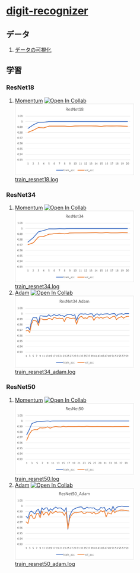 # [digit-recognizer](https://www.kaggle.com/c/digit-recognizer)
## データ
1. [データの可視化](visualize.ipynb)
## 学習
### ResNet18
1. [Momentum](resnet18/train_resnet18.ipynb) [![Open In Collab](https://colab.research.google.com/assets/colab-badge.svg)](https://colab.research.google.com/github/yukiharada1228/digit_recognizer/blob/main/resnet18/train_resnet18.ipynb)<br>
<img src="resnet18/resnet18_learning_curve.png" width="320"/><br>
[train_resnet18.log](resnet18/train_resnet18.log)
### ResNet34
1. [Momentum](resnet34/train_resnet34.ipynb) [![Open In Collab](https://colab.research.google.com/assets/colab-badge.svg)](https://colab.research.google.com/github/yukiharada1228/digit_recognizer/blob/main/resnet34/train_resnet34.ipynb)<br>
<img src="resnet34/resnet34_learning_curve.png" width="320"/><br>
[train_resnet34.log](resnet34/train_resnet34.log)
2. [Adam](resnet34/train_resnet34_adam.ipynb) [![Open In Collab](https://colab.research.google.com/assets/colab-badge.svg)](https://colab.research.google.com/github/yukiharada1228/digit_recognizer/blob/main/resnet34/train_resnet34_adam.ipynb)<br>
<img src="resnet34/resnet34_adam_learning_curve.png" width="320"/><br>
[train_resnet34_adam.log](resnet34/train_resnet34_adam.log)
### ResNet50
1. [Momentum](resnet50/train_resnet50.ipynb) [![Open In Collab](https://colab.research.google.com/assets/colab-badge.svg)](https://colab.research.google.com/github/yukiharada1228/digit_recognizer/blob/main/resnet50/train_resnet50.ipynb)<br>
<img src="resnet50/resnet50_learning_curve.png" width="320"/><br>
[train_resnet50.log](resnet50/train_resnet50.log)
2. [Adam](resnet50/train_resnet50_adam.ipynb) [![Open In Collab](https://colab.research.google.com/assets/colab-badge.svg)](https://colab.research.google.com/github/yukiharada1228/digit_recognizer/blob/main/resnet50/train_resnet50_adam.ipynb)<br>
<img src="resnet50/resnet50_Adam_learning_curve.png" width="320"/><br>
[train_resnet50_adam.log](resnet50/train_resnet50_adam.log)
